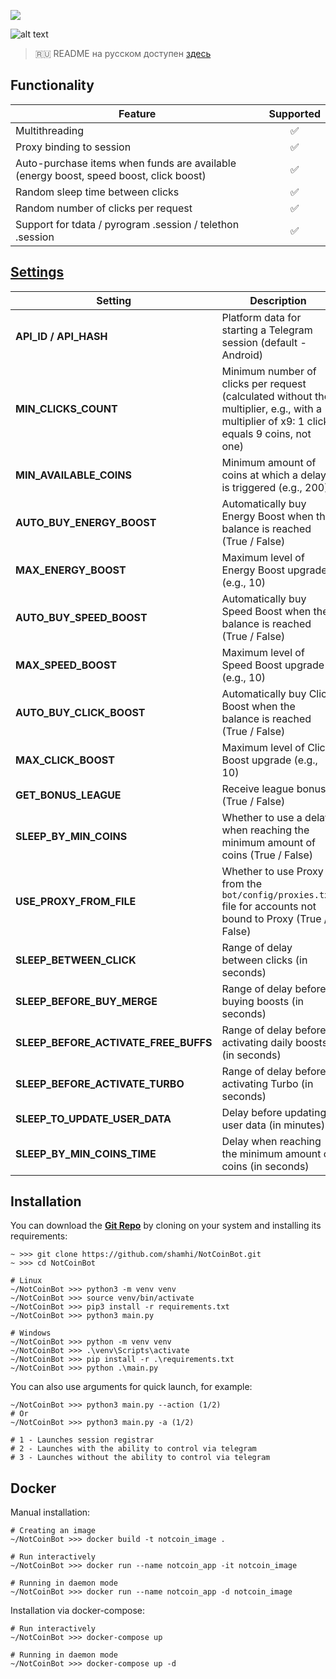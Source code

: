 [<img src="https://img.shields.io/badge/Telegram-%40Me-orange">](https://t.me/sho6ot)

![alt text](https://i.imgur.com/PDYwSJ9.png)

> 🇷🇺 README на русском доступен [здесь](README.md)

## Functionality  
| Feature                                                                               | Supported |
|---------------------------------------------------------------------------------------|:---------:|
| Multithreading                                                                        |     ✅     |
| Proxy binding to session                                                              |     ✅     |
| Auto-purchase items when funds are available (energy boost, speed boost, click boost) |     ✅     |
| Random sleep time between clicks                                                      |     ✅     |
| Random number of clicks per request                                                   |     ✅     |
| Support for tdata / pyrogram .session / telethon .session                             |     ✅     |


## [Settings](https://github.com/shamhi/NotCoinBot/blob/main/bot/config/config.py)
| Setting                              | Description                                                                                                                              |
|--------------------------------------|------------------------------------------------------------------------------------------------------------------------------------------|
| **API_ID / API_HASH**                | Platform data for starting a Telegram session (default - Android)                                                                        |
| **MIN_CLICKS_COUNT**                 | Minimum number of clicks per request (calculated without the multiplier, e.g., with a multiplier of x9: 1 click equals 9 coins, not one) |
| **MIN_AVAILABLE_COINS**              | Minimum amount of coins at which a delay is triggered (e.g., 200)                                                                        |
| **AUTO_BUY_ENERGY_BOOST**            | Automatically buy Energy Boost when the balance is reached (True / False)                                                                |
| **MAX_ENERGY_BOOST**                 | Maximum level of Energy Boost upgrade (e.g., 10)                                                                                         |
| **AUTO_BUY_SPEED_BOOST**             | Automatically buy Speed Boost when the balance is reached (True / False)                                                                 |
| **MAX_SPEED_BOOST**                  | Maximum level of Speed Boost upgrade (e.g., 10)                                                                                          |
| **AUTO_BUY_CLICK_BOOST**             | Automatically buy Click Boost when the balance is reached (True / False)                                                                 |
| **MAX_CLICK_BOOST**                  | Maximum level of Click Boost upgrade (e.g., 10)                                                                                          |
| **GET_BONUS_LEAGUE**                  | Receive league bonus (True / False)                                                                                          |
| **SLEEP_BY_MIN_COINS**               | Whether to use a delay when reaching the minimum amount of coins (True / False)                                                          |
| **USE_PROXY_FROM_FILE**              | Whether to use Proxy from the `bot/config/proxies.txt` file for accounts not bound to Proxy (True / False)                               |
| **SLEEP_BETWEEN_CLICK**              | Range of delay between clicks (in seconds)                                                                                               |
| **SLEEP_BEFORE_BUY_MERGE**           | Range of delay before buying boosts (in seconds)                                                                                         |
| **SLEEP_BEFORE_ACTIVATE_FREE_BUFFS** | Range of delay before activating daily boosts (in seconds)                                                                               |
| **SLEEP_BEFORE_ACTIVATE_TURBO**      | Range of delay before activating Turbo (in seconds)                                                                                      |
| **SLEEP_TO_UPDATE_USER_DATA**        | Delay before updating user data (in minutes)                                                                                             |
| **SLEEP_BY_MIN_COINS_TIME**          | Delay when reaching the minimum amount of coins (in seconds)                                                                             |

## Installation
You can download the [**Git Repo**](https://github.com/shamhi/NotCoinBot) by cloning on your system and installing its requirements:
```
~ >>> git clone https://github.com/shamhi/NotCoinBot.git 
~ >>> cd NotCoinBot

# Linux
~/NotCoinBot >>> python3 -m venv venv
~/NotCoinBot >>> source venv/bin/activate
~/NotCoinBot >>> pip3 install -r requirements.txt
~/NotCoinBot >>> python3 main.py

# Windows
~/NotCoinBot >>> python -m venv venv
~/NotCoinBot >>> .\venv\Scripts\activate
~/NotCoinBot >>> pip install -r .\requirements.txt
~/NotCoinBot >>> python .\main.py
```

You can also use arguments for quick launch, for example:
```
~/NotCoinBot >>> python3 main.py --action (1/2)
# Or
~/NotCoinBot >>> python3 main.py -a (1/2)

# 1 - Launches session registrar
# 2 - Launches with the ability to control via telegram
# 3 - Launches without the ability to control via telegram
```

## Docker
Manual installation:
```shell
# Creating an image
~/NotCoinBot >>> docker build -t notcoin_image .

# Run interactively
~/NotCoinBot >>> docker run --name notcoin_app -it notcoin_image

# Running in daemon mode
~/NotCoinBot >>> docker run --name notcoin_app -d notcoin_image
```

Installation via docker-compose:
```shell
# Run interactively
~/NotCoinBot >>> docker-compose up

# Running in daemon mode
~/NotCoinBot >>> docker-compose up -d
```
